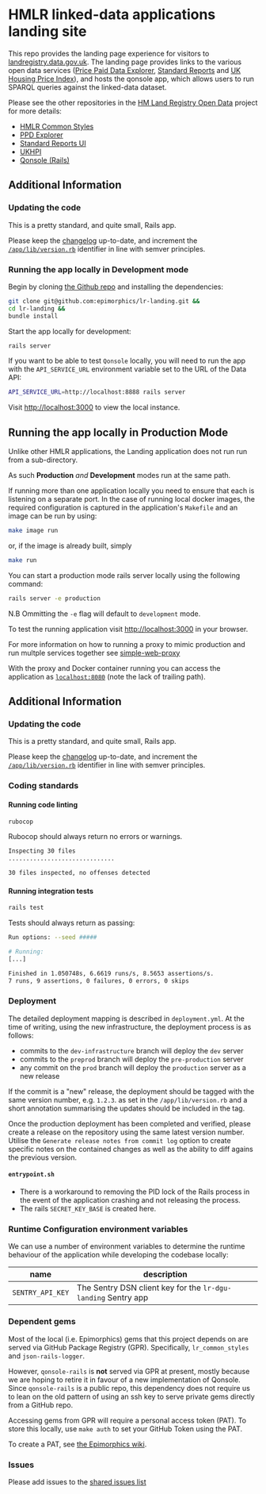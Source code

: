 # HMLR linked-data applications landing site

This repo provides the landing page experience for visitors to
[landregistry.data.gov.uk](http://landregistry.data.gov.uk). The landing page
provides links to the various open data services ([Price Paid Data
Explorer](http://landregistry.data.gov.uk/app/ppd), [Standard
Reports](http://landregistry.data.gov.uk/app/standard-reports) and [UK Housing
Price Index](http://landregistry.data.gov.uk/app/ukhpi)), and hosts the qonsole
app, which allows users to run SPARQL queries against the linked-data dataset.

Please see the other repositories in the [HM Land Registry Open
Data](https://github.com/epimorphics/hmlr-linked-data/) project for more
details:

- [HMLR Common Styles](https://github.com/epimorphics/lr_common_styles)
- [PPD Explorer](https://github.com/epimorphics/ppd-explorer)
- [Standard Reports UI](https://github.com/epimorphics/standard-reports-ui)
- [UKHPI](https://github.com/epimorphics/ukhpi)
- [Qonsole (Rails)](https://github.com/epimorphics/qonsole-rails)

## Additional Information

### Updating the code

This is a pretty standard, and quite small, Rails app.

Please keep the [changelog](CHANGELOG.md) up-to-date, and increment the
[`/app/lib/version.rb`](https://github.com/epimorphics/lr-landing/app/lib/version.rb)
identifier in line with semver principles.

### Running the app locally in Development mode

Begin by cloning [the Github repo](https://github.com/epimorphics/lr-landing)
and installing the dependencies:

```sh
git clone git@github.com:epimorphics/lr-landing.git &&
cd lr-landing &&
bundle install
```

Start the app locally for development:

```sh
rails server
```

If you want to be able to test `Qonsole` locally, you will need to run the app
with the `API_SERVICE_URL` environment variable set to the URL of the Data API:

```sh
API_SERVICE_URL=http://localhost:8888 rails server
```

Visit <http://localhost:3000> to view the local instance.

## Running the app locally in Production Mode

Unlike other HMLR applications, the Landing application does not run run from a
sub-directory.

As such **Production** *and* **Development** modes run at the same path.

If running more than one application locally you need to ensure that each is
listening on a separate port. In the case of running local docker images, the
required configuration is captured in the application's `Makefile` and an image
can be run by using:

```sh
make image run
```

or, if the image is already built, simply

```sh
make run
```

You can start a production mode rails server locally using the following
command:

```sh
rails server -e production
```

N.B Ommitting the `-e` flag will default to `development` mode.

To test the running application visit <http://localhost:3000> in your browser.

For more information on how to running a proxy to mimic production and run
multple services together see
[simple-web-proxy](https://github.com/epimorphics/simple-web-proxy/)

With the proxy and Docker container running you can access the application as
[`localhost:8080`](http://localhost:8080) (note the lack of trailing path).

## Additional Information

### Updating the code

This is a pretty standard, and quite small, Rails app.

Please keep the [changelog](CHANGELOG.md) up-to-date, and increment the
[`/app/lib/version.rb`](https://github.com/epimorphics/lr-landing/app/lib/version.rb)
identifier in line with semver principles.

### Coding standards

#### Running code linting

```sh
rubocop
```

Rubocop should always return no errors or warnings.

```sh
Inspecting 30 files
..............................

30 files inspected, no offenses detected
```

#### Running integration tests

```sh
rails test
```

Tests should always return as passing:

```sh
Run options: --seed #####

# Running:
[...]

Finished in 1.050748s, 6.6619 runs/s, 8.5653 assertions/s.
7 runs, 9 assertions, 0 failures, 0 errors, 0 skips
```

### Deployment

The detailed deployment mapping is described in `deployment.yml`. At the time of
writing, using the new infrastructure, the deployment process is as follows:

- commits to the `dev-infrastructure` branch will deploy the `dev` server
- commits to the `preprod` branch will deploy the `pre-production` server
- any commit on the `prod` branch will deploy the `production` server as a new
  release

If the commit is a "new" release, the deployment should be tagged with the same
version number, e.g. `1.2.3`. as set in the `/app/lib/version.rb` and a short
annotation summarising the updates should be included in the tag.

Once the production deployment has been completed and verified, please create a
release on the repository using the same latest version number. Utilise the
`Generate release notes from commit log` option to create specific notes on the
contained changes as well as the ability to diff agains the previous version.

#### `entrypoint.sh`

- There is a workaround to removing the PID lock of the Rails process in the
  event of the application crashing and not releasing the process.
- The rails `SECRET_KEY_BASE` is created here.

### Runtime Configuration environment variables

We can use a number of environment variables to determine the runtime behaviour
of the application while developing the codebase locally:

| name                       | description                                                          |
| -------------------------- | -------------------------------------------------------------------- |
| `SENTRY_API_KEY`           | The Sentry DSN client key for the `lr-dgu-landing` Sentry app        |

### Dependent gems

Most of the local (i.e. Epimorphics) gems that this project depends on are
served via GitHub Package Registry (GPR). Specifically, `lr_common_styles` and
`json-rails-logger`.

However, `qonsole-rails` is **not** served via GPR at present, mostly because we
are hoping to retire it in favour of a new implementation of Qonsole. Since
`qonsole-rails` is a public repo, this dependency does not require us to lean on
the old pattern of using an ssh key to serve private gems directly from a GitHub
repo.

Accessing gems from GPR will require a personal access token (PAT). To store
this locally, use `make auth` to set your GitHub Token using the PAT.

To create a PAT, see [the Epimorphics
wiki](https://github.com/epimorphics/internal/wiki/Ansible-CICD#creating-a-pat-for-gpr-access).

### Issues

Please add issues to the [shared issues
list](https://github.com/epimorphics/hmlr-linked-data/issues)
